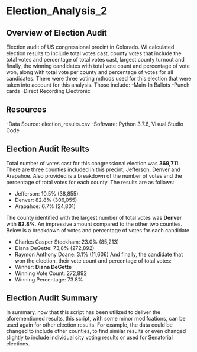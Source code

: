# Election_Analysis_2
## Overview of Election Audit
Election audit of US congressional precint in Colorado.  WI calculated election results to include total votes cast, county votes that include the total votes and percentage of total votes cast, largest county turnout and finally, the winning candidates with total vote count and percentage of vote won, along with total vote per county and percentage of votes for all candidates.
There were three voting mthods used for this election that were taken into account for this analysis.  Those include:
-Main-In Ballots
-Punch cards
-Direct Recording Electronic

## Resources
-Data Source: election_results.csv
-Software: Python 3.7.6, Visual Studio Code

## Election Audit Results
Total number of votes cast for this congressional election was **369,711**
There are three counties included in this precint, Jefferson, Denver and Arapahoe.  Also provided is a breakdown of the number of votes and the percentage of total votes for each county. The results are as follows:

* Jefferson: 10.5% (38,855)
* Denver: 82.8% (306,055)
* Arapahoe: 6.7% (24,801)

The county identified with the largest number of total votes was **Denver** with **82.8%**.  An impressive amount compared to the other two counties.  
Below is a breakdown of votes and percentage of votes for each candidate.
* Charles Casper Stockham: 23.0% (85,213)
* Diana DeGette: 73,8% (272,892)
* Raymon Anthony Doane: 3.1% (11,606)
And finally, the candidate that won the election, their vote count and percentage of total votes:
* Winner: **Diana DeGette**
* Winning Vote Count: 272,892
* Winning Percentage: 73.8%

## Election Audit Summary
In summary, now that this script has been utilized to deliver the aforementioned results, this script, with some minor modifcations, can be used again for other election results.  For example, the data could be changed to include other counties, to find similar results or even changed slightly to include individual city voting results or used for Senatorial elections.
